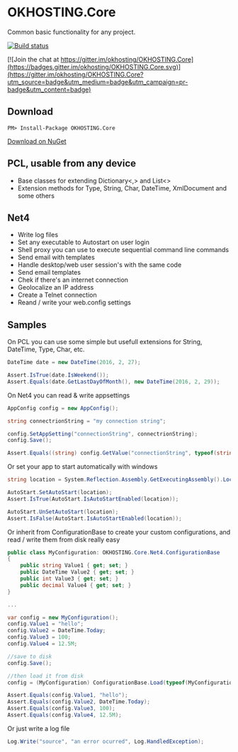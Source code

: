 # OKHOSTING.Core

Common basic functionality for any project.

[![Build status](https://ci.appveyor.com/api/projects/status/b3ti92v0t8vvyobi?svg=true)](https://ci.appveyor.com/project/okhosting/okhosting-core)

[![Join the chat at https://gitter.im/okhosting/OKHOSTING.Core](https://badges.gitter.im/okhosting/OKHOSTING.Core.svg)](https://gitter.im/okhosting/OKHOSTING.Core?utm_source=badge&utm_medium=badge&utm_campaign=pr-badge&utm_content=badge)

## Download 

```
PM> Install-Package OKHOSTING.Core 
```

[Download on NuGet](https://www.nuget.org/packages/OKHOSTING.Core/)

## PCL, usable from any device

* Base classes for extending Dictionary<,> and List<>
* Extension methods for Type, String, Char, DateTime, XmlDocument and some others

## Net4

* Write log files
* Set any executable to Autostart on user login
* Shell proxy you can use to execute sequential command line commands
* Send email with templates
* Handle desktop/web user session's with the same code
* Send email templates
* Chek if there's an internet connection
* Geolocalize an IP address
* Create a Telnet connection 
* Reand / write your web.config settings

## Samples

On PCL you can use some simple but usefull extensions for String, DateTime, Type, Char, etc.

```csharp
DateTime date = new DateTime(2016, 2, 27);

Assert.IsTrue(date.IsWeekend());
Assert.Equals(date.GetLastDayOfMonth(), new DateTime(2016, 2, 29));
```

On Net4 you can read & write appsettings


```csharp
AppConfig config = new AppConfig();

string connectrionString = "my connection string";

config.SetAppSetting("connectionString", connectrionString);
config.Save();

Assert.Equals((string) config.GetValue("connectionString", typeof(string)), connectrionString);
```

Or set your app to start automatically with windows

```csharp
string location = System.Reflection.Assembly.GetExecutingAssembly().Location;

AutoStart.SetAutoStart(location);
Assert.IsTrue(AutoStart.IsAutoStartEnabled(location));

AutoStart.UnSetAutoStart(location);
Assert.IsFalse(AutoStart.IsAutoStartEnabled(location));
```

Or inherit from ConfigurationBase to create your custom configurations, and read / write them from disk really easy

```csharp
public class MyConfiguration: OKHOSTING.Core.Net4.ConfigurationBase
{
	public string Value1 { get; set; }
	public DateTime Value2 { get; set; }
	public int Value3 { get; set; }
	public decimal Value4 { get; set; }
}

...

var config = new MyConfiguration();
config.Value1 = "hello";
config.Value2 = DateTime.Today;
config.Value3 = 100;
config.Value4 = 12.5M;

//save to disk
config.Save();

//then load it from disk
config = (MyConfiguration) ConfigurationBase.Load(typeof(MyConfiguration));

Assert.Equals(config.Value1, "hello");
Assert.Equals(config.Value2, DateTime.Today);
Assert.Equals(config.Value3, 100);
Assert.Equals(config.Value4, 12.5M);
```

Or just write a log file

```csharp
Log.Write("source", "an error ocurred", Log.HandledException);
```
